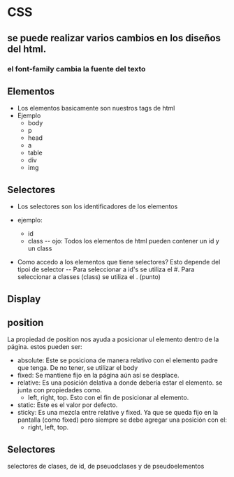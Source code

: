 # CSS

## se puede realizar varios cambios en los diseños del html.

### el font-family cambia la fuente del texto

## Elementos
- Los elementos basicamente son nuestros tags de html
- Ejemplo
    * body
    * p
    * head
    * a
    * table
    * div
    * img

## Selectores
- Los selectores son los identificadores de los elementos
- ejemplo:
    * id
    * class
-- ojo: Todos los elementos de html pueden contener un id y un class

- Como accedo a los elementos que tiene selectores?
Esto depende del tipoi de selector
-- Para seleccionar a id's se utiliza el #. Para seleccionar a classes (class) se utiliza el . (punto)

## Display

## position

La propiedad de position nos ayuda a posicionar ul elemento dentro de la página. estos pueden ser:

- absolute: Este se posiciona de manera relativo con el elemento padre que tenga. De no tener, se utilizar el body
- fixed: Se mantiene fijo en la página aún así se desplace.
- relative: Es una posición delativa a donde debería estar el elemento. se junta con propiedades como.
  - left, right, top. Esto con el fin de posicionar al elemento.
- static: Este es el valor por defecto. 
- sticky: Es una mezcla entre relative y fixed. Ya que se queda fijo en la pantalla (como fixed) pero siempre se debe agregar una posición con el:
  - right, left, top. 

## Selectores

selectores de clases, de id, de pseuodclases y de pseudoelementos



